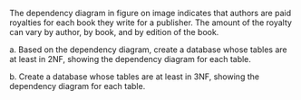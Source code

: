 The dependency diagram in figure on image indicates that authors are paid royalties for each book they write for a publisher. The amount of the royalty can vary by author, by book, and by edition of the book.

a. Based on the dependency diagram, create a database whose tables are at least in 2NF, showing the dependency diagram for each table.

b. Create a database whose tables are at least in 3NF, showing the dependency diagram for each table.

